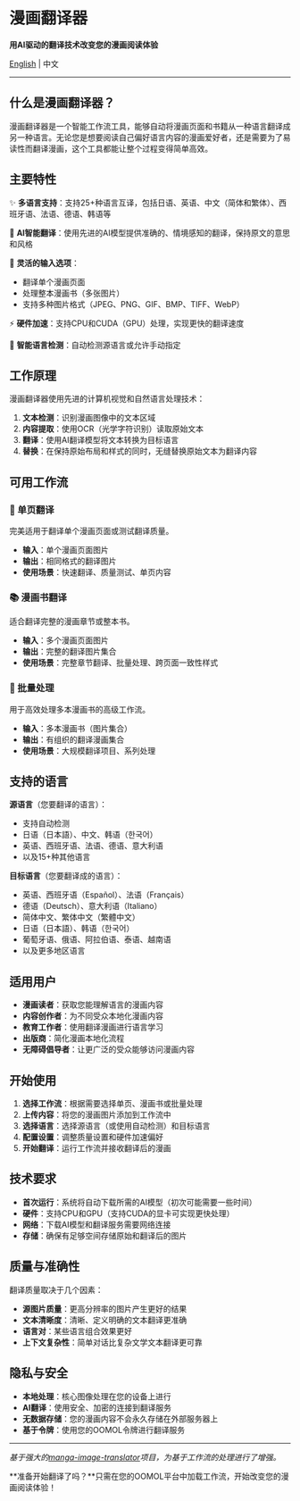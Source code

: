 # 漫画翻译器

**用AI驱动的翻译技术改变您的漫画阅读体验**

[English](./README.md) | 中文

---

## 什么是漫画翻译器？

漫画翻译器是一个智能工作流工具，能够自动将漫画页面和书籍从一种语言翻译成另一种语言。无论您是想要阅读自己偏好语言内容的漫画爱好者，还是需要为了易读性而翻译漫画，这个工具都能让整个过程变得简单高效。

## 主要特性

✨ **多语言支持**：支持25+种语言互译，包括日语、英语、中文（简体和繁体）、西班牙语、法语、德语、韩语等

🚀 **AI智能翻译**：使用先进的AI模型提供准确的、情境感知的翻译，保持原文的意思和风格

📖 **灵活的输入选项**：
- 翻译单个漫画页面
- 处理整本漫画书（多张图片）
- 支持多种图片格式（JPEG、PNG、GIF、BMP、TIFF、WebP）

⚡ **硬件加速**：支持CPU和CUDA（GPU）处理，实现更快的翻译速度

🎯 **智能语言检测**：自动检测源语言或允许手动指定

## 工作原理

漫画翻译器使用先进的计算机视觉和自然语言处理技术：

1. **文本检测**：识别漫画图像中的文本区域
2. **内容提取**：使用OCR（光学字符识别）读取原始文本
3. **翻译**：使用AI翻译模型将文本转换为目标语言
4. **替换**：在保持原始布局和样式的同时，无缝替换原始文本为翻译内容

## 可用工作流

### 📄 单页翻译
完美适用于翻译单个漫画页面或测试翻译质量。
- **输入**：单个漫画页面图片
- **输出**：相同格式的翻译图片
- **使用场景**：快速翻译、质量测试、单页内容

### 📚 漫画书翻译
适合翻译完整的漫画章节或整本书。
- **输入**：多个漫画页面图片
- **输出**：完整的翻译图片集合
- **使用场景**：完整章节翻译、批量处理、跨页面一致性样式

### 🔄 批量处理
用于高效处理多本漫画书的高级工作流。
- **输入**：多本漫画书（图片集合）
- **输出**：有组织的翻译漫画集合
- **使用场景**：大规模翻译项目、系列处理

## 支持的语言

**源语言**（您要翻译的语言）：
- 支持自动检测
- 日语（日本語）、中文、韩语（한국어）
- 英语、西班牙语、法语、德语、意大利语
- 以及15+种其他语言

**目标语言**（您要翻译成的语言）：
- 英语、西班牙语（Español）、法语（Français）
- 德语（Deutsch）、意大利语（Italiano）
- 简体中文、繁体中文（繁體中文）
- 日语（日本語）、韩语（한국어）
- 葡萄牙语、俄语、阿拉伯语、泰语、越南语
- 以及更多地区语言

## 适用用户

- **漫画读者**：获取您能理解语言的漫画内容
- **内容创作者**：为不同受众本地化漫画内容
- **教育工作者**：使用翻译漫画进行语言学习
- **出版商**：简化漫画本地化流程
- **无障碍倡导者**：让更广泛的受众能够访问漫画内容

## 开始使用

1. **选择工作流**：根据需要选择单页、漫画书或批量处理
2. **上传内容**：将您的漫画图片添加到工作流中
3. **选择语言**：选择源语言（或使用自动检测）和目标语言
4. **配置设置**：调整质量设置和硬件加速偏好
5. **开始翻译**：运行工作流并接收翻译后的漫画

## 技术要求

- **首次运行**：系统将自动下载所需的AI模型（初次可能需要一些时间）
- **硬件**：支持CPU和GPU（支持CUDA的显卡可实现更快处理）
- **网络**：下载AI模型和翻译服务需要网络连接
- **存储**：确保有足够空间存储原始和翻译后的图片

## 质量与准确性

翻译质量取决于几个因素：
- **源图片质量**：更高分辨率的图片产生更好的结果
- **文本清晰度**：清晰、定义明确的文本翻译更准确
- **语言对**：某些语言组合效果更好
- **上下文复杂性**：简单对话比复杂文学文本翻译更可靠

## 隐私与安全

- **本地处理**：核心图像处理在您的设备上进行
- **AI翻译**：使用安全、加密的连接到翻译服务
- **无数据存储**：您的漫画内容不会永久存储在外部服务器上
- **基于令牌**：使用您的OOMOL令牌进行翻译服务

---

*基于强大的[manga-image-translator](https://github.com/zyddnys/manga-image-translator)项目，为基于工作流的处理进行了增强。*

**准备开始翻译了吗？**只需在您的OOMOL平台中加载工作流，开始改变您的漫画阅读体验！